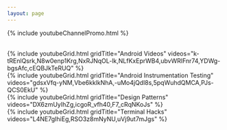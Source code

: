 ```yaml
---
layout: page
---
```


{% include youtubeChannelPromo.html %}

<br>
{% include youtubeGrid.html gridTitle="Android Videos" videos="k-tREnlQsrk,N8w0enp1Krg,NxRJNqOL-lk,NLfKxEprWB4,ubvWRlFnr74,YDWg-bgsAfc,cEQBJkTeRUQ" %}

<br>
{% include youtubeGrid.html gridTitle="Android Instrumentation Testing" videos="gdsxVfq-yNM,Vbe6kklkNhA,-uMo4jQdl8s,5pqWuhdQMCA,PJs-QCS0EkU" %}

<br>
{% include youtubeGrid.html gridTitle="Design Patterns" videos="DX6zmUyIhZg,icgoR_vfh40,F7_cRqNKoJs" %}

<br>
{% include youtubeGrid.html gridTitle="Terminal Hacks" videos="L4NE7gIhiEg,RSO3z8mNyNU,uVj9ut7mJgs" %}
